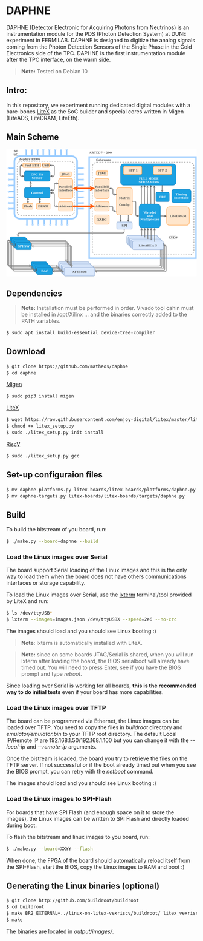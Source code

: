 # DAPHNE
DAPHNE (Detector Electronic for Acquiring Photons from Neutrinos) is an instrumentation module for the PDS (Photon Detection System) at DUNE experiment in FERMILAB. DAPHNE is designed to digitize the analog signals coming from the Photon Detection Sensors of the Single Phase in the Cold Electronics side of the TPC. DAPHNE is the first instrumentation module after the TPC interface, on the warm side. 

> **Note:** Tested on Debian 10

## Intro:
In this repository, we experiment running dedicated digital modules with a bare-bones [LiteX](https://github.com/enjoy-digital/litex) as the SoC builder and special cores written in Migen (LiteADS, LiteDRAM, LiteEth).

## Main Scheme
![scheme](general.png)

## Dependencies
> **Note:** Installation must be performed in order. Vivado tool cahin must be installed in /opt/Xilinx ... and the binaries correctly added to the PATH variables.
```sh
$ sudo apt install build-essential device-tree-compiler
```
## Download
```sh
$ git clone https://github.com/matheos/daphne
$ cd daphne
```
[Migen](https://github.com/m-labs/migen)
```sh
$ sudo pip3 install migen
```
[LiteX](https://github.com/litex-hub/litex-getting-started)
```sh
$ wget https://raw.githubusercontent.com/enjoy-digital/litex/master/litex_setup.py
$ chmod +x litex_setup.py
$ sudo ./litex_setup.py init install
```
[RiscV]()
```sh
$ sudo ./litex_setup.py gcc
```
## Set-up configuraion files
```sh
$ mv daphne-platforms.py litex-boards/litex-boards/platforms/daphne.py
$ mv daphne-targets.py litex-boards/litex-boards/targets/daphne.py
```
## Build
To build the bitstream of you board, run:
```sh
$ ./make.py --board=daphne --build
```


### Load the Linux images over Serial
The board support Serial loading of the Linux images and this is the only way to load them when the board does not have others communications interfaces or storage capability.

To load the Linux images over Serial, use the [lxterm](https://github.com/enjoy-digital/litex/blob/master/litex/tools/litex_term.py) terminal/tool provided by LiteX and run:
```sh
$ ls /dev/ttyUSB*
$ lxterm --images=images.json /dev/ttyUSBX --speed=2e6 --no-crc
```
The images should load and you should see Linux booting :)

> **Note**: lxterm is automatically installed with LiteX.

> **Note:** since on some boards JTAG/Serial is shared, when you will run lxterm after loading the board, the BIOS serialboot will already have timed out. You will need to press Enter, see if you have the BIOS prompt and type *reboot*.

Since loading over Serial is working for all boards, **this is the recommended way to do initial tests** even if your board has more capabilities.

### Load the Linux images over TFTP
The board can be programmed via Ethernet,  the Linux images can be loaded over TFTP. You need to copy the files in *buildroot* directory and *emulator/emulator.bin* to your TFTP root directory. The default Local IP/Remote IP are 192.168.1.50/192.168.1.100 but you can change it with the *--local-ip* and *--remote-ip* arguments.

Once the bistream is loaded, the board you try to retrieve the files on the TFTP server. If not successful or if the boot already timed out when you see the BIOS prompt, you can retry with the *netboot* command.

The images should load and you should see Linux booting :)

### Load the Linux images to SPI-Flash
For boards that have SPI Flash (and enough space on it to store the images), the Linux images can be written to
SPI Flash and directly loaded during boot.

To flash the bitstream and linux images to you board, run:
```sh
$ ./make.py --board=XXYY --flash
```

When done, the FPGA of the board should automatically reload itself from the SPI-Flash, start the BIOS, copy
the Linux images to RAM and boot :)

## Generating the Linux binaries (optional)
```sh
$ git clone http://github.com/buildroot/buildroot
$ cd buildroot
$ make BR2_EXTERNAL=../linux-on-litex-vexriscv/buildroot/ litex_vexriscv_defconfig
$ make
```
The binaries are located in *output/images/*.


